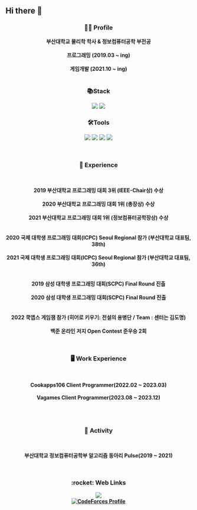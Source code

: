 ## Hi there 👋


<h3 align="center">🙋‍♂️ Profile</h3>
<p align="center">
  <b>부산대학교 물리학 학사 & 정보컴퓨터공학 부전공</b><br><br>
  <b>프로그래밍 (2019.03 ~ ing)</b><br><br>
  <b>게임개발 (2021.10 ~ ing)</b><br><br>
</p>

<h3 align="center"> 📚Stack </h3>
<p align="center">
<img src="https://img.shields.io/badge/C%23-512BD4?style=flat-square&logo=csharp&logoColor=white"/> <img src="https://img.shields.io/badge/Unity-000000?style=flat-square&logo=unity&logoColor=white"/> 
</p>
<h3 align="center"> 🛠️Tools </h3>
<p align="center">
<img src="https://img.shields.io/badge/Visual Studio-5C2D91?style=flat-square&logo=visualstudio&logoColor=white"/> <img src="https://img.shields.io/badge/Rider-000000.svg?style=flat-square&logo=Rider&logoColor=white&color=black&labelColor=crimson"/> <img src="https://img.shields.io/badge/Git-F05032?style=flat-square&logo=git&logoColor=white"/> <img src="https://img.shields.io/badge/GitHub-181717?style=flat-square&logo=github&logoColor=white"/> 
</p>


</br>
<h3 align="center">🌱 Experience</h3>
</br>

<p align="center">
  <b>2019 부산대학교 프로그래밍 대회 3위 (IEEE-Chair상) 수상</b></br></br>
  <b>2020 부산대학교 프로그래밍 대회 1위 (총장상) 수상</b></br></br>
  <b>2021 부산대학교 프로그래밍 대회 1위 (정보컴퓨터공학장상) 수상</b></br></br>
  </br>
  <b>2020 국제 대학생 프로그래밍 대회(ICPC) Seoul Regional 참가 (부산대학교 대표팀, 38th)</b></br></br>
  <b>2021 국제 대학생 프로그래밍 대회(ICPC) Seoul Regional 참가 (부산대학교 대표팀, 36th)</b></br></br>
  </br>
  <b>2019 삼성 대학생 프로그래밍 대회(SCPC) Final Round 진출</b></br></br>
  <b>2020 삼성 대학생 프로그래밍 대회(SCPC) Final Round 진출</b></br></br>
  </br>
  <b>2022 쿡앱스 게임잼 참가 (히어로 키우기: 전설의 용병단 / Team : 센터는 김도명)</b></br></br>
  <b>백준 온라인 저지 Open Contest 준우승 2회</b></br>
</p>

</br>

<h3 align="center">🖥️ Work Experience</h3>
</br>
<p align="center">
  <b>Cookapps106 Client Programmer(2022.02 ~ 2023.03)<br><br>
  <b>Vagames Client Programmer(2023.08 ~ 2023.12)<br><br>
</p>

</br>

<h3 align="center">🔭 Activity</h3>
</br>
<p align="center">
  <b>부산대학교 정보컴퓨터공학부 알고리즘 동아리 Pulse(2019 ~ 2021)
</p>

</br>


<h3 align="center">:rocket: Web Links</h3>

<p align="center">
  <a href="https://solved.ac/profile/201812106"><img src="https://github-readme-solvedac-hyp3rflow.vercel.app/api/?handle=201812106"></a><br>
  <a href="https://codeforces.com/profile/Sagida2514"><img src="https://cf.leed.at?id=Sagida2514" alt="CodeForces Profile" /></a><br>
</p>

